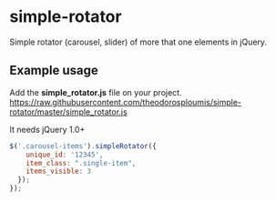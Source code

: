 # simple-rotator
Simple rotator (carousel, slider) of more that one elements in jQuery.

## Example usage

Add the **simple_rotator.js** file on your project.
https://raw.githubusercontent.com/theodorosploumis/simple-rotator/master/simple_rotator.js

It needs jQuery 1.0+

```js
$('.carousel-items').simpleRotator({
    unique_id: '12345',
    item_class: ".single-item",
    items_visible: 3
  });
});
```


